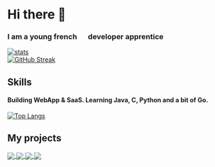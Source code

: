 # Hi there 👋
### I am a young french <img src="https://media0.giphy.com/media/x8r9ko36SAFSoMnFN1/giphy.gif?cid=790b7611659a542c656387ad297081e84810a66d8a897c0a&rid=giphy.gif&ct=g" width="17" height="12"> developer apprentice<br />

[![stats](https://github-readme-stats-nine-tau-54.vercel.app/api?username=TheoM-e&show_icons=true&count_private=true&include_all_commits=true&theme=nord&hide=contribs&border_radius=15&show_owner=true)](https://github.com/TheoM-e/)<br />
[![GitHub Streak](https://streak-stats.demolab.com?user=TheoM-e&theme=nord&hide_border=true&border_radius=15&date_format=j%20M%5B%20Y%5D&card_width=470)](https://git.io/streak-stats)

## Skills
#### Building WebApp & SaaS. Learning Java, C, Python and a bit of Go.

[![Top Langs](https://github-readme-stats-nine-tau-54.vercel.app/api/top-langs/?username=TheoM-e&layout=compact&theme=nord&border_radius=15&hide=html,purebasic,css,groovy,shell,roff)](https://github.com/TheoM-e/)

## My projects

<a href="https://github.com/TheoM-e/SuperCalc">
  <img align="center" src="https://github-readme-stats-nine-tau-54.vercel.app/api/pin/?username=TheoM-e&repo=SuperCalc&show_owner=true&theme=nord&border_radius=15" />
</a>
<a href="https://github.com/TheoM-e/Piscine42">
  <img align="center" src="https://github-readme-stats.vercel.app/api/pin/?username=TheoM-e&repo=Piscine42&show_owner=true&theme=nord&border_radius=15" />
</a>
<a href="https://github.com/TheoM-e/All-42-subject">
  <img align="center" src="https://github-readme-stats.vercel.app/api/pin/?username=TheoM-e&repo=All-42-subject&show_owner=true&theme=nord&border_radius=15">
</a>
<a href="https://github.com/TheoM-e/BingoMC">
  <img align="center" src="https://github-readme-stats.vercel.app/api/pin/?username=TheoM-e&repo=BingoMC&show_owner=true&theme=nord&border_radius=15">
</a>
